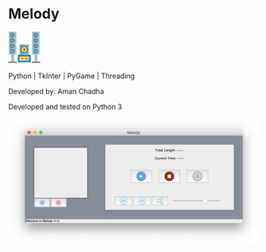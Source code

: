 # Melody 

![alt text](https://github.com/amanchadha/melody/blob/master/assets/melody.png)

Python | TkInter | PyGame | Threading

Developed by: Aman Chadha

Developed and tested on Python 3

![alt text](https://github.com/amanchadha/melody/blob/master/screenshots/Melody.jpg)
